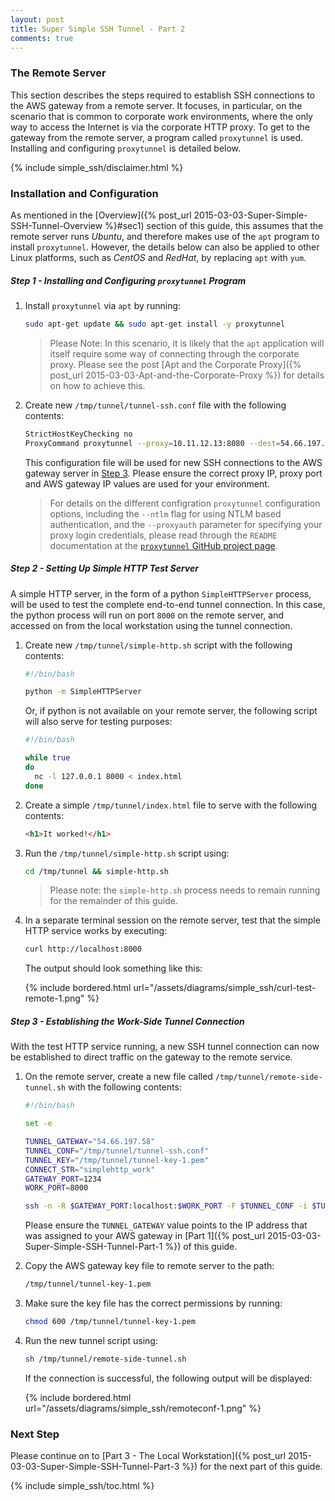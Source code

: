 ```yaml
---
layout: post
title: Super Simple SSH Tunnel - Part 2
comments: true
---
```



### The Remote Server

This section describes the steps required to establish SSH connections to the AWS gateway from a remote server. It focuses, in particular, on the scenario that is common to corporate work environments, where the only way to access the Internet is via the corporate HTTP proxy. To get to the gateway from the remote server, a program called `proxytunnel` is used. Installing and configuring `proxytunnel` is detailed below.


{% include simple_ssh/disclaimer.html %}


<a name="sec1"></a>
### Installation and Configuration

As mentioned in the [Overview]({% post_url 2015-03-03-Super-Simple-SSH-Tunnel-Overview %}#sec1) section of this guide, this assumes that the remote server runs _Ubuntu_, and therefore makes use of the `apt` program to install `proxytunnel`. However, the details below can also be applied to other Linux platforms, such as _CentOS_ and _RedHat_, by replacing `apt` with `yum`. 


<a name="step1"></a>
##### Step 1 - Installing and Configuring `proxytunnel` Program

1. Install `proxytunnel` via `apt` by running:

    ```bash
    sudo apt-get update && sudo apt-get install -y proxytunnel
    ```

    > Please Note:
    > In this scenario, it is likely that the `apt` application will itself require some way of connecting through the corporate proxy. Please see the post [Apt and the Corporate Proxy]({% post_url 2015-03-03-Apt-and-the-Corporate-Proxy %}) for details on how to achieve this.

2. Create new `/tmp/tunnel/tunnel-ssh.conf` file with the following contents:

    ```bash
    StrictHostKeyChecking no
    ProxyCommand proxytunnel --proxy=10.11.12.13:8080 --dest=54.66.197.58:443
    ```

    This configuration file will be used for new SSH connections to the AWS gateway server in [Step 3](#step3). Please ensure the correct proxy IP, proxy port and AWS gateway IP values are used for your environment.

    > For details on the different configration `proxytunnel` configuration options, including the `--ntlm` flag for using NTLM based authentication, and the `--proxyauth` parameter for specifying your proxy login credentials, please read through the `README` documentation at the [`proxytunnel` GitHub project page](https://github.com/proxytunnel/proxytunnel).


<a name="step2"></a>
##### Step 2 - Setting Up Simple HTTP Test Server

A simple HTTP server, in the form of a python `SimpleHTTPServer` process, will be used to test the complete end-to-end tunnel connection. In this case, the python process will run on port `8000` on the remote server, and accessed on from the local workstation using the tunnel connection. 

1. Create new `/tmp/tunnel/simple-http.sh` script with the following contents:

    ```bash
    #!/bin/bash

    python -m SimpleHTTPServer
    ```

    Or, if python is not available on your remote server, the following script will also serve for testing purposes:

    ```bash
    #!/bin/bash
    
    while true
    do
      nc -l 127.0.0.1 8000 < index.html
    done
    ```

2. Create a simple `/tmp/tunnel/index.html` file to serve with the following contents:

    ```html
    <h1>It worked!</h1>
    ```

3. Run the `/tmp/tunnel/simple-http.sh` script using:

    ```bash
    cd /tmp/tunnel && simple-http.sh
    ```

    > Please note: the `simple-http.sh` process needs to remain running for the remainder of this guide.


4. In a separate terminal session on the remote server, test that the simple HTTP service works by executing:

    ```bash
    curl http://localhost:8000
    ```

    The output should look something like this:

    {% include bordered.html url="/assets/diagrams/simple_ssh/curl-test-remote-1.png" %}
    

<a name="step3"></a>
##### Step 3 - Establishing the Work-Side Tunnel Connection

With the test HTTP service running, a new SSH tunnel connection can now be established to direct traffic on the gateway to the remote service.

1. On the remote server, create a new file called `/tmp/tunnel/remote-side-tunnel.sh` with the following contents:

    ```bash
    #!/bin/bash

    set -e

    TUNNEL_GATEWAY="54.66.197.58"
    TUNNEL_CONF="/tmp/tunnel/tunnel-ssh.conf"
    TUNNEL_KEY="/tmp/tunnel/tunnel-key-1.pem"
    CONNECT_STR="simplehttp_work"
    GATEWAY_PORT=1234
    WORK_PORT=8000

    ssh -n -R $GATEWAY_PORT:localhost:$WORK_PORT -F $TUNNEL_CONF -i $TUNNEL_KEY -l root $TUNNEL_GATEWAY ./chatty.sh $CONNECT_STR 
    ```

    Please ensure the `TUNNEL_GATEWAY` value points to the IP address that was assigned to your AWS gateway in [Part 1]({% post_url 2015-03-03-Super-Simple-SSH-Tunnel-Part-1 %}) of this guide.

2. Copy the AWS gateway key file to remote server to the path:

    ```bash
    /tmp/tunnel/tunnel-key-1.pem
    ```

3. Make sure the key file has the correct permissions by running:

    ```bash
    chmod 600 /tmp/tunnel/tunnel-key-1.pem
    ```

4. Run the new tunnel script using:

    ```bash
    sh /tmp/tunnel/remote-side-tunnel.sh
    ```

    If the connection is successful, the following output will be displayed:

    {% include bordered.html url="/assets/diagrams/simple_ssh/remoteconf-1.png" %}


<a name="next"></a>
### Next Step

Please continue on to [Part 3 - The Local Workstation]({% post_url 2015-03-03-Super-Simple-SSH-Tunnel-Part-3 %}) for the next part of this guide.


{% include simple_ssh/toc.html %}
